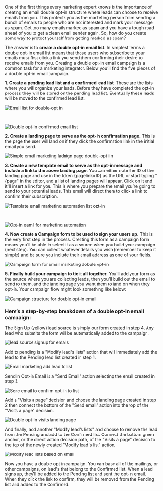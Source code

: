 One of the first things every marketing expert knows is the importance of creating an email double opt-in structure where leads can choose to receive emails from you. This protects you as the marketing person from sending a bunch of emails to people who are not interested and mark your message as spam. Get too many emails marked as spam and you have a tough road ahead of you to get a clean email sender again. So, how do you create some way to protect yourself from getting marked as spam?

The answer is to **create a double opt-in email list**. In simplest terms a double opt-in email list means that those users who subscribe to your emails must first click a link you send them confirming their desire to receive emails from you. Creating a double opt-in email campaign is a common task for a marketing integrator. Below you’ll find the five pieces of a double opt-in email campaign.

**1. Create a pending lead list and a confirmed lead list.** These are the lists where you will organize your leads. Before they have completed the opt-in process they will be stored on the pending lead list. Eventually these leads will be moved to the confirmed lead list.

![Email list for double-opt in](https://www.mautic.org/wp-content/uploads/2015/08/pending.png)


 

![Double opt-in confirmed email list](https://www.mautic.org/wp-content/uploads/2015/08/confirmed.png)


**2. Create a landing page to serve as the opt-in confirmation page.** This is the page the user will land on if they click the confirmation link in the initial email you send.

![Simple email marketing ladnign page double-opt iin](https://www.mautic.org/wp-content/uploads/2015/08/lp.png)


**3. Create a new template email to serve as the opt-in message and include a link to the above landing page**. You can either note the ID of the landing page and use in the token {pagelink=ID} as the URL or start typing "{page" in the editor, and a list of landing pages will appear. Click on it and it'll insert a link for you. This is where you prepare the email you’re going to send to your potential leads. This email will direct them to click a link to confirm their subscription.

![Template email marketing automation list opt-in](https://www.mautic.org/wp-content/uploads/2015/08/template_email.png)


 

![Opt-in eamil for marketing automation](https://www.mautic.org/wp-content/uploads/2015/08/opt-in_email.png)


**4. Now create a Campaign form to be used to sign your users up.** This is the very first step in the process. Creating this form as a campaign form means you’ll be able to select it as a source when you build your campaign (next step). You can collect whatever details you wish (remember to keep it simple) and be sure you include their email address as one of your fields.

![Campaign form for email marketing dobule opt-in](https://www.mautic.org/wp-content/uploads/2015/08/campaign_form.png)


**5. Finally build your campaign to tie it all together.** You’ll add your form as the source where you are collecting leads, then you’ll build out the email to send to them, and the landing page you want them to land on when they opt-in. Your campaign flow might look something like below:

![Campaign structure for double opt-in email](https://www.mautic.org/wp-content/uploads/2015/08/opt_in_campaign.png)


### Here’s a step-by-step breakdown of a double opt-in email campaign:

The Sign Up (yellow) lead source is simply our form created in step 4. Any lead who submits the form will be automatically added to the campaign.

![lead source signup for emails](https://www.mautic.org/wp-content/uploads/2015/08/lead_source.png)


Add to pending is a "Modify lead's lists" action that will immediately add the lead to the Pending lead list created in step 1.

![Email marketing add lead to list](https://www.mautic.org/wp-content/uploads/2015/08/add_to_pending.png)


Send in Opt-in Email is a "Send Email" action selecting the email created in step 3.

![Senc email to confirm opt-in to list](https://www.mautic.org/wp-content/uploads/2015/08/send_email.png)


Add a "Visits a page" decision and choose the landing page created in step 2 then connect the bottom of the "Send email" action into the top of the "Visits a page" decision.

![Double opt-in visits landing page](https://www.mautic.org/wp-content/uploads/2015/08/visits_a_page.png)


And finally, add another "Modify lead's lists" and choose to remove the lead from the Pending and add to the Confirmed list. Connect the bottom green anchor, or the direct action decision path, of the "Visits a page" decision to the top of the newly created "Modify lead's list" action.

![Modify lead lists based on email](https://www.mautic.org/wp-content/uploads/2015/08/move_to_confirmed.png)


Now you have a double opt in campaign. You can base all of the mailings, or other campaigns, on lead's that belong to the Confirmed list. When a lead signs up, they'll be added to the Pending list and sent the opt-in email. When they click the link to confirm, they will be removed from the Pending list and added to the Confirmed.